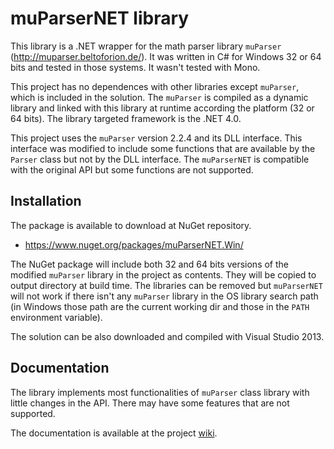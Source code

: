 # muParserNET library #

This library is a .NET wrapper for the math parser library `muParser` (http://muparser.beltoforion.de/). It was written in C# for Windows 32 or 64 bits and tested in those systems. It wasn't tested with Mono.

This project has no dependences with other libraries except `muParser`, which is included in the solution. The `muParser` is compiled as a dynamic library and linked with this library at runtime according the platform (32 or 64 bits). The library targeted framework is the .NET 4.0.

This project uses the `muParser` version 2.2.4 and its DLL interface. This interface was modified to include some functions that are available by the `Parser` class but not by the DLL interface. The `muParserNET` is compatible with the original API but some functions are not supported.

## Installation ##

The package is available to download at NuGet repository.

- https://www.nuget.org/packages/muParserNET.Win/

The NuGet package will include both 32 and 64 bits versions of the modified `muParser` library in the project as contents. They will be copied to output directory at build time. The libraries can be removed but `muParserNET` will not work if there isn't any `muParser` library in the OS library search path (in Windows those path are the current working dir and those in the `PATH` environment variable).

The solution can be also downloaded and compiled with Visual Studio 2013.

## Documentation ##

The library implements most functionalities of `muParser` class library with little changes in the API. There may have some features that are not supported.

The documentation is available at the project [wiki](https://github.com/amomra/muParserNET/wiki).